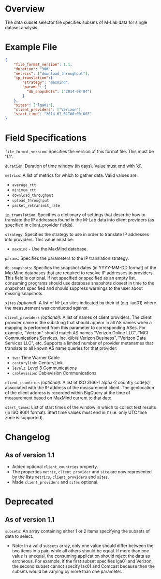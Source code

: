 # Overview

The data subset selector file specifies subsets of M-Lab data for single dataset analysis.

# Example File

```json
{
    "file_format_version": 1.1,
    "duration": "30d",
    "metrics": ["download_throughput"],
    "ip_translation":{
        "strategy": "maxmind",
        "params": {
          "db_snapshots": ["2014-08-04"]
        }
    },
    "sites": ["lga01"],
    "client_providers": ["Verizon"],
    "start_time": "2014-07-01T00:00:00Z"
}
```

# Field Specifications

`file_format_version`: Specifies the version of this format file. This must be '1.1'.

`duration`: Duration of time window (in days). Value must end with 'd'.

`metrics`: A list of metrics for which to gather data. Valid values are:
* `average_rtt`
* `minimum_rtt`
* `download_throughput`
* `upload_throughput`
* `packet_retransmit_rate`

`ip_translation`: Specifies a dictionary of settings that describe how to translate the IP addresses found in the M-Lab data into client providers (as specified in client_provider fields).

`strategy`: Specifies the strategy to use in order to translate IP addresses into providers. This value must be:
* `maxmind` - Use the MaxMind database.

`params`: Specifies the parameters to the IP translation strategy.

`db_snapshots`: Specifies the snapshot dates (in YYYY-MM-DD format) of the MaxMind databases that are required to resolve IP addresses to providers. This field is optional. If not specified or specified as an empty list, consuming programs should use database snapshots closest in time to the snapshots specified and should suppress warnings to the user about missing snapshots.

`sites` _(optional)_: A list of M-Lab sites indicated by their id (e.g. iad01) where the measurement was conducted against.

`client_providers` _(optional)_: A list of names of client providers. The client provider name is the substring that should appear in all AS names when a mapping is performed from this parameter to corresponding ASes. For example, "Verizon" should match AS names "Verizon Online LLC", "MCI Communications Services, Inc. d/b/a Verizon Business", "Verizon Data Services LLC", etc. Supports a limited number of provider metanames that translate to all known AS name queries for that provider:

* `twc`: Time Warner Cable
* `centurylink`: CenturyLink
* `level3`: Level 3 Communications
* `cablevision`: Cablevision Communications

`client_countries` _(optional)_: A list of ISO 3166-1 alpha-2 country code(s) associated with the IP address of the measurement client. The geolocation of the client address is recorded within BigQuery at the time of measurement based on MaxMind current to that date.

`start_times`: List of start times of the window in which to collect test results (in ISO 8601 format). Start time values must end in `Z` (i.e. only UTC time zone is supported).

# Changelog 

## As of version 1.1

* Added optional `client_countries` property.
* The properties `metric`, `client_provider` and `site` are now represented by the lists `metrics`, `client_providers` and `sites`. 
* Made `client_providers` and `sites` optional.

# Deprecated

## As of version 1.1

`subsets`: An array containing either 1 or 2 items specifying the subsets of data to select.
* Note: In a valid `subsets` array, only one value should differ between the two items in a pair, while all others should be equal. If more than one value is unequal, the consuming application should reject the data as erroneous. For example, if the first subset specifies lga01 and Verizon, the second subset cannot specify lax01 and Comcast because then the subsets would be varying by more than one parameter.

